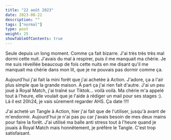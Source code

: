 ```yaml
---
title: "22 août 2023"
date: 2023-08-22
description: ""
tags: ["normal"]
type: post
weight: 25
showTableOfContents: true
---
```


Seule depuis un long moment. Comme ça fait bizarre. J'ai très très très mal dormi cette nuit. J'avais du mal à respirer, puis il me manquait ma chérie. Je me suis réveillée beaucoup de fois cette nuits en me disant qu'il me manquait ma chérie dans mon lit, que je ne pouvais pas dormir comme ça.

Aujourd'hui j'ai fait la mini forêt que j'ai achetée à Action. J'adore, ça a l'air plus simple que la grande maison. À part ça j'ai rien fait d'autre. J'ai un peu joué à Royal Match, j'ai traîné sur Tiktok... voilà voilà. Ma chérie m'a appelé tout à l'heure, elle voulait que je l'aide à rédiger un mail pour ses stages :). Là il est 20h24, je vais sûrement regarder AHS. Ça date !!!!

J'ai acheté un Tangle à Action, hier j'ai fait que de l'utiliser, jusqu'à avant de m'endormir. Aujourd'hui je n'ai pas pu car j'avais besoin de mes deux mains pour faire la forêt. J'ai utilisé ma balle anti stress tout à l'heure quand je jouais à Royal Match mais honnêtement, je préfère le Tangle. C'est trop satisfaisant.

